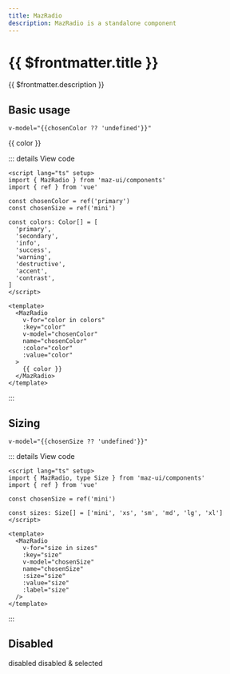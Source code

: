 ```yaml
---
title: MazRadio
description: MazRadio is a standalone component
---
```


# {{ $frontmatter.title }}

{{ $frontmatter.description }}

<!--@include: ./../.vitepress/mixins/getting-started.md-->

## Basic usage

`v-model="{{chosenColor ?? 'undefined'}}"`

<div class="maz-flex maz-flex-col maz-gap-2">
  <MazRadio
    v-for="color in colors"
    v-model="chosenColor"
    name="chosenColor"
    :color="color"
    :key="color"
    :value="color"
  >
    {{ color }}
  </MazRadio>
</div>

::: details View code

```vue
<script lang="ts" setup>
import { MazRadio } from 'maz-ui/components'
import { ref } from 'vue'

const chosenColor = ref('primary')
const chosenSize = ref('mini')

const colors: Color[] = [
  'primary',
  'secondary',
  'info',
  'success',
  'warning',
  'destructive',
  'accent',
  'contrast',
]
</script>

<template>
  <MazRadio
    v-for="color in colors"
    :key="color"
    v-model="chosenColor"
    name="chosenColor"
    :color="color"
    :value="color"
  >
    {{ color }}
  </MazRadio>
</template>
```

:::

## Sizing

`v-model="{{chosenSize ?? 'undefined'}}"`

<div class="maz-flex maz-flex-col maz-gap-2">
  <MazRadio
    v-for="size in sizes"
    v-model="chosenSize"
    name="chosenSize"
    :key="size"
    :size="size"
    :value="size"
    :label="size"
  />
</div>

::: details View code

```vue
<script lang="ts" setup>
import { MazRadio, type Size } from 'maz-ui/components'
import { ref } from 'vue'

const chosenSize = ref('mini')

const sizes: Size[] = ['mini', 'xs', 'sm', 'md', 'lg', 'xl']
</script>

<template>
  <MazRadio
    v-for="size in sizes"
    :key="size"
    v-model="chosenSize"
    name="chosenSize"
    :size="size"
    :value="size"
    :label="size"
  />
</template>
```

:::

## Disabled

<div class="maz-flex maz-flex-col maz-gap-2">
  <MazRadio disabled name="disabled" value="disabled2">
    disabled
  </MazRadio>

  <MazRadio model-value="disabled" disabled name="disabled" value="disabled">
    disabled & selected
  </MazRadio>
</div>

<script lang="ts" setup>
  import { ref } from 'vue'
  const chosenColor = ref()
  const chosenSize = ref()

  const colors: Color[] = [
    'primary',
    'secondary',
    'info',
    'success',
    'warning',
    'destructive',
    'accent',
    'contrast',
  ]

  const sizes: Size[] = ['mini', 'xs', 'sm', 'md', 'lg', 'xl']
</script>

<!--@include: ./../.vitepress/generated-docs/maz-radio.doc.md-->
